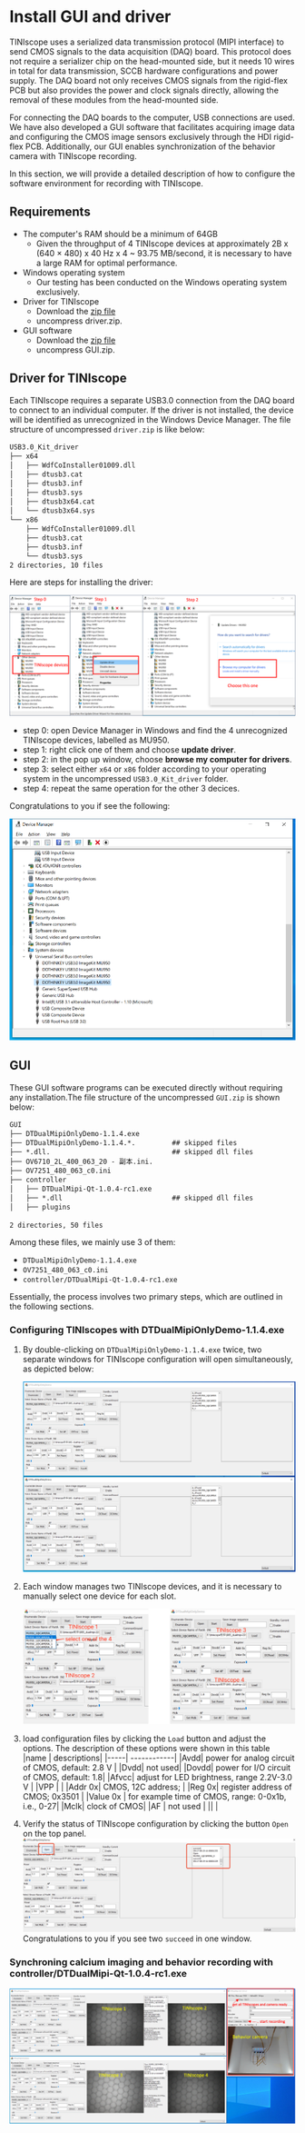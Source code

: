 # Install GUI and driver 

TINIscope uses a serialized data transmission protocol (MIPI interface) to send CMOS signals to the data acquisition (DAQ) board. This protocol does not require a serializer chip on the head-mounted side, but it needs 10 wires in total for data transmission, SCCB hardware configurations and power supply. The DAQ board not only receives CMOS signals from the rigid-flex PCB but also provides the power and clock signals directly, allowing the removal of these modules from the head-mounted side. 

For connecting the DAQ boards to the computer, USB connections are used. We have also developed a GUI software that facilitates acquiring image data and configuring the CMOS image sensors exclusively through the HDI rigid-flex PCB. Additionally, our GUI enables synchronization of the behavior camera with TINIscope recording.

In this section, we will provide a detailed description of how to configure the software environment for recording with TINIscope.


## Requirements
* The computer's RAM should be a minimum of 64GB
  * Given the throughput of 4 TINIscope devices at approximately 2B x (640 × 480) x 40 Hz x 4 ~ 93.75 MB/second, it is necessary to have a large RAM for optimal performance. 
* Windows operating system
  * Our testing has been conducted on the Windows operating system exclusively. 
* Driver for TINIscope 
  * Download the [zip file](../TINIscope_Softwares/driver.zip)
  * uncompress driver.zip.
* GUI software 
  * Download the [zip file](../TINIscope_Softwares/GUI.zip)
  * uncompress GUI.zip.

## Driver for TINIscope
Each TINIscope requires a separate USB3.0 connection from the DAQ board to connect to an individual computer. If the driver is not installed, the device will be identified as unrecognized in the Windows Device Manager. The file structure of uncompressed `driver.zip` is like below: 
```plain 
USB3.0_Kit_driver
├── x64
│   ├── WdfCoInstaller01009.dll
│   ├── dtusb3.cat
│   ├── dtusb3.inf
│   ├── dtusb3.sys
│   ├── dtusb3x64.cat
│   └── dtusb3x64.sys
└── x86
    ├── WdfCoInstaller01009.dll
    ├── dtusb3.cat
    ├── dtusb3.inf
    └── dtusb3.sys
2 directories, 10 files
```

Here are steps for installing the driver: 

![steps 0/1/2 of driver installation](../assets/install_driver_step012.png)

* step 0: open Device Manager in Windows and find the 4 unrecognized TINIscope devices, labelled as MU950. 
* step 1: right click one of them and choose **update driver**. 
* step 2: in the pop up window, choose **browse my computer for drivers**. 
* step 3: select either `x64` or `x86` folder according to your operating system in the uncompressed `USB3.0_Kit_driver` folder. 
* step 4: repeat the same operation for the other 3 decices. 

Congratulations to you if see the following:

![driver installation done](../assets/install_driver_final.jpg)


## GUI 
These GUI software programs can be executed directly without requiring any installation.The file structure of the uncompressed `GUI.zip` is shown below: 
``` plain 
GUI
├── DTDualMipiOnlyDemo-1.1.4.exe
├── DTDualMipiOnlyDemo-1.1.4.*.         ## skipped files 
├── *.dll.                              ## skipped dll files 
├── OV6710_2L_400_063_20 - 副本.ini.     
├── OV7251_480_063_c0.ini
├── controller
│   ├── DTDualMipi-Qt-1.0.4-rc1.exe
│   ├── *.dll                           ## skipped dll files 
│   ├── plugins

2 directories, 50 files
```
Among these files, we mainly use 3 of them:
* `DTDualMipiOnlyDemo-1.1.4.exe`
* `OV7251_480_063_c0.ini`
* `controller/DTDualMipi-Qt-1.0.4-rc1.exe`

Essentially, the process involves two primary steps, which are outlined in the following sections.

### Configuring TINIscopes with DTDualMipiOnlyDemo-1.1.4.exe 

1. By double-clicking on `DTDualMipiOnlyDemo-1.1.4.exe` twice, two separate windows for TINIscope configuration will open simultaneously, as depicted below:
   
   ![Alt text](../assets/DTDual_open.png)
2. Each window manages two TINIscope devices, and it is necessary to manually select one device for each slot.

    ![Alt text](../assets/DTDual_assign.png)

3. load configuration files by clicking the `Load` button and adjust the options. 
   The description of these options were shown in this table 
   |name | descriptions|
   |-----| ------------|
   |Avdd| power for analog circuit of CMOS, default: 2.8 V | 
   |Dvdd| not used|
   |Dovdd| power for I/O circuit of CMOS, default: 1.8|
   |Afvcc| adjust for LED brightness, range 2.2V-3.0 V |
   |VPP | |
   |Addr 0x| CMOS, 12C address; | 
   |Reg 0x| register address of CMOS; 0x3501 | 
   |Value 0x | for example time of CMOS, range: 0-0x1b, i.e., 0-27|
   |Mclk| clock of CMOS|
   |AF | not used |
   || |

4. Verify the status of TINIscope configuration by clicking the button `Open` on the top panel. 
![Alt text](../assets/DTDual_success.png)
Congratulations to you if you see two `succeed` in one window.

### Synchroning calcium imaging and behavior recording with controller/DTDualMipi-Qt-1.0.4-rc1.exe

![screenshot of calcium imaging and behavior recording](../assets/recording.png)
